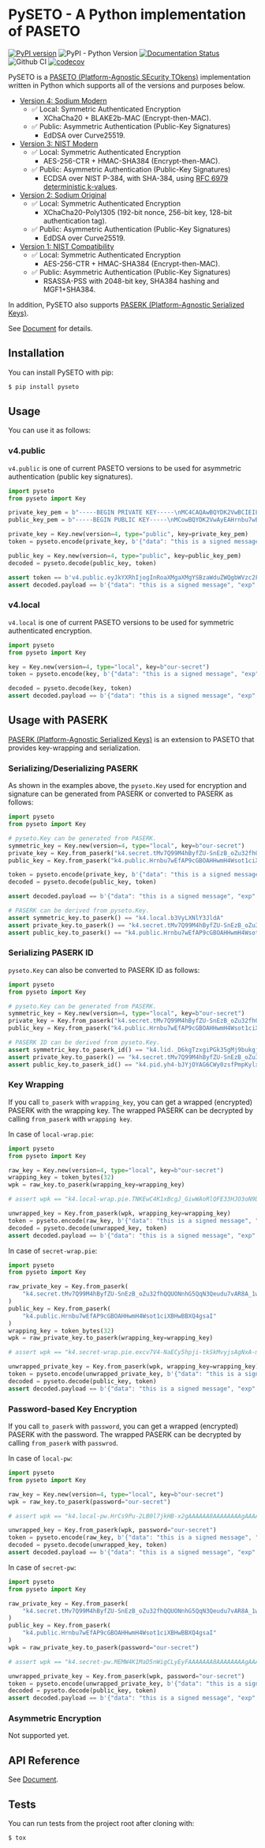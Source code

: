 # PySETO - A Python implementation of PASETO

[![PyPI version](https://badge.fury.io/py/pyseto.svg)](https://badge.fury.io/py/pyseto)
![PyPI - Python Version](https://img.shields.io/pypi/pyversions/pyseto)
[![Documentation Status](https://readthedocs.org/projects/pyseto/badge/?version=latest)](https://pyseto.readthedocs.io/en/latest/?badge=latest)
![Github CI](https://github.com/dajiaji/pyseto/actions/workflows/python-package.yml/badge.svg)
[![codecov](https://codecov.io/gh/dajiaji/pyseto/branch/main/graph/badge.svg?token=QN8GXEYEP3)](https://codecov.io/gh/dajiaji/pyseto)


PySETO is a [PASETO (Platform-Agnostic SEcurity TOkens)](https://paseto.io/) implementation written in Python which supports all of the versions and purposes below.

- [Version 4: Sodium Modern](https://github.com/paseto-standard/paseto-spec/blob/master/docs/01-Protocol-Versions/Version4.md)
    - ✅ Local: Symmetric Authenticated Encryption
        - XChaCha20 + BLAKE2b-MAC (Encrypt-then-MAC).
    - ✅ Public: Asymmetric Authentication (Public-Key Signatures)
        - EdDSA over Curve25519.
- [Version 3: NIST Modern](https://github.com/paseto-standard/paseto-spec/blob/master/docs/01-Protocol-Versions/Version3.md)
    - ✅ Local: Symmetric Authenticated Encryption
        - AES-256-CTR + HMAC-SHA384 (Encrypt-then-MAC).
    - ✅ Public: Asymmetric Authentication (Public-Key Signatures)
        - ECDSA over NIST P-384, with SHA-384, using [RFC 6979 deterministic k-values](https://datatracker.ietf.org/doc/html/rfc6979).
- [Version 2: Sodium Original](https://github.com/paseto-standard/paseto-spec/blob/master/docs/01-Protocol-Versions/Version2.md)
    - ✅ Local: Symmetric Authenticated Encryption
        - XChaCha20-Poly1305 (192-bit nonce, 256-bit key, 128-bit authentication tag).
    - ✅ Public: Asymmetric Authentication (Public-Key Signatures)
        - EdDSA over Curve25519.
- [Version 1: NIST Compatibility](https://github.com/paseto-standard/paseto-spec/blob/master/docs/01-Protocol-Versions/Version1.md)
    - ✅ Local: Symmetric Authenticated Encryption
        - AES-256-CTR + HMAC-SHA384 (Encrypt-then-MAC).
    - ✅ Public: Asymmetric Authentication (Public-Key Signatures)
        - RSASSA-PSS with 2048-bit key, SHA384 hashing and MGF1+SHA384.

In addition, PySETO also supports [PASERK (Platform-Agnostic Serialized Keys)](https://github.com/paseto-standard/paserk).

See [Document](https://pyseto.readthedocs.io/en/stable/) for details.

## Installation

You can install PySETO with pip:

```sh
$ pip install pyseto
```

## Usage

You can use it as follows:

### v4.public

`v4.public` is one of current PASETO versions to be used for asymmetric authentication (public key signatures).

```py
import pyseto
from pyseto import Key

private_key_pem = b"-----BEGIN PRIVATE KEY-----\nMC4CAQAwBQYDK2VwBCIEILTL+0PfTOIQcn2VPkpxMwf6Gbt9n4UEFDjZ4RuUKjd0\n-----END PRIVATE KEY-----"
public_key_pem = b"-----BEGIN PUBLIC KEY-----\nMCowBQYDK2VwAyEAHrnbu7wEfAP9cGBOAHHwmH4Wsot1ciXBHwBBXQ4gsaI=\n-----END PUBLIC KEY-----"

private_key = Key.new(version=4, type="public", key=private_key_pem)
token = pyseto.encode(private_key, b'{"data": "this is a signed message", "exp": "2022-01-01T00:00:00+00:00"}')

public_key = Key.new(version=4, type="public", key=public_key_pem)
decoded = pyseto.decode(public_key, token)

assert token == b'v4.public.eyJkYXRhIjogInRoaXMgaXMgYSBzaWduZWQgbWVzc2FnZSIsICJleHAiOiAiMjAyMi0wMS0wMVQwMDowMDowMCswMDowMCJ9l1YiKei2FESvHBSGPkn70eFO1hv3tXH0jph1IfZyEfgm3t1DjkYqD5r4aHWZm1eZs_3_bZ9pBQlZGp0DPSdzDg'
assert decoded.payload == b'{"data": "this is a signed message", "exp": "2022-01-01T00:00:00+00:00"}'
```

### v4.local

`v4.local` is one of current PASETO versions to be used for symmetric authenticated encryption.

```py
import pyseto
from pyseto import Key

key = Key.new(version=4, type="local", key=b"our-secret")
token = pyseto.encode(key, b'{"data": "this is a signed message", "exp": "2022-01-01T00:00:00+00:00"}')

decoded = pyseto.decode(key, token)
assert decoded.payload == b'{"data": "this is a signed message", "exp": "2022-01-01T00:00:00+00:00"}'
```

## Usage with PASERK

[PASERK (Platform-Agnostic Serialized Keys)](https://github.com/paseto-standard/paserk) is an extension to PASETO that provides key-wrapping and serialization.

### Serializing/Deserializing PASERK

As shown in the examples above, the `pyseto.Key` used for encryption and signature can be generated from PASERK or converted to PASERK as follows:

```py
import pyseto
from pyseto import Key

# pyseto.Key can be generated from PASERK.
symmetric_key = Key.new(version=4, type="local", key=b"our-secret")
private_key = Key.from_paserk("k4.secret.tMv7Q99M4hByfZU-SnEzB_oZu32fhQQUONnhG5QqN3Qeudu7vAR8A_1wYE4AcfCYfhayi3VyJcEfAEFdDiCxog")
public_key = Key.from_paserk("k4.public.Hrnbu7wEfAP9cGBOAHHwmH4Wsot1ciXBHwBBXQ4gsaI")

token = pyseto.encode(private_key, b'{"data": "this is a signed message", "exp": "2022-01-01T00:00:00+00:00"}')
decoded = pyseto.decode(public_key, token)

assert decoded.payload == b'{"data": "this is a signed message", "exp": "2022-01-01T00:00:00+00:00"}'

# PASERK can be derived from pyseto.Key.
assert symmetric_key.to_paserk() == "k4.local.b3VyLXNlY3JldA"
assert private_key.to_paserk() == "k4.secret.tMv7Q99M4hByfZU-SnEzB_oZu32fhQQUONnhG5QqN3Qeudu7vAR8A_1wYE4AcfCYfhayi3VyJcEfAEFdDiCxog"
assert public_key.to_paserk() == "k4.public.Hrnbu7wEfAP9cGBOAHHwmH4Wsot1ciXBHwBBXQ4gsaI"
```

### Serializing PASERK ID

`pyseto.Key` can also be converted to PASERK ID as follows:

```py
import pyseto
from pyseto import Key

# pyseto.Key can be generated from PASERK.
symmetric_key = Key.new(version=4, type="local", key=b"our-secret")
private_key = Key.from_paserk("k4.secret.tMv7Q99M4hByfZU-SnEzB_oZu32fhQQUONnhG5QqN3Qeudu7vAR8A_1wYE4AcfCYfhayi3VyJcEfAEFdDiCxog")
public_key = Key.from_paserk("k4.public.Hrnbu7wEfAP9cGBOAHHwmH4Wsot1ciXBHwBBXQ4gsaI")

# PASERK ID can be derived from pyseto.Key.
assert symmetric_key.to_paserk_id() == "k4.lid._D6kgTzxgiPGk35gMj9bukgj4En2H94u22wVX9zaoh05"
assert private_key.to_paserk() == "k4.secret.tMv7Q99M4hByfZU-SnEzB_oZu32fhQQUONnhG5QqN3Qeudu7vAR8A_1wYE4AcfCYfhayi3VyJcEfAEFdDiCxog"
assert public_key.to_paserk_id() == "k4.pid.yh4-bJYjOYAG6CWy0zsfPmpKylxS7uAWrxqVmBN2KAiJ"
```

### Key Wrapping

If you call `to_paserk` with `wrapping_key`, you can get a wrapped (encrypted) PASERK with the wrapping key.
The wrapped PASERK can be decrypted by calling `from_paserk` with `wrapping key`.

In case of `local-wrap.pie`:

```py
import pyseto
from pyseto import Key

raw_key = Key.new(version=4, type="local", key=b"our-secret")
wrapping_key = token_bytes(32)
wpk = raw_key.to_paserk(wrapping_key=wrapping_key)

# assert wpk == "k4.local-wrap.pie.TNKEwC4K1xBcgJ_GiwWAoRlQFE33HJO3oN9DHEZ05pieSCd-W7bgAL64VG9TZ_pBkuNBFHNrfOGHtnfnhYGdbz5-x3CxShhPJxg"

unwrapped_key = Key.from_paserk(wpk, wrapping_key=wrapping_key)
token = pyseto.encode(raw_key, b'{"data": "this is a signed message", "exp": "2022-01-01T00:00:00+00:00"}')
decoded = pyseto.decode(unwrapped_key, token)
assert decoded.payload == b'{"data": "this is a signed message", "exp": "2022-01-01T00:00:00+00:00"}'
```

In case of `secret-wrap.pie`:

```py
import pyseto
from pyseto import Key

raw_private_key = Key.from_paserk(
    "k4.secret.tMv7Q99M4hByfZU-SnEzB_oZu32fhQQUONnhG5QqN3Qeudu7vAR8A_1wYE4AcfCYfhayi3VyJcEfAEFdDiCxog"
)
public_key = Key.from_paserk(
    "k4.public.Hrnbu7wEfAP9cGBOAHHwmH4Wsot1ciXBHwBBXQ4gsaI"
)
wrapping_key = token_bytes(32)
wpk = raw_private_key.to_paserk(wrapping_key=wrapping_key)

# assert wpk == "k4.secret-wrap.pie.excv7V4-NaECy5hpji-tkSkMvyjsAgNxA-mGALgdjyvGNyDlTb89bJ35R1e3tILgbMpEW5WXMXzySe2T-sBz-ZAcs1j7rbD3ZWvsBTM6K5N9wWfAxbR4ppCXH_H5__9yY-kBaF2NimyAJyduhOhSmqLm6TTSucpAOakEJOXePW8"

unwrapped_private_key = Key.from_paserk(wpk, wrapping_key=wrapping_key)
token = pyseto.encode(unwrapped_private_key, b'{"data": "this is a signed message", "exp": "2022-01-01T00:00:00+00:00"}')
decoded = pyseto.decode(public_key, token)
assert decoded.payload == b'{"data": "this is a signed message", "exp": "2022-01-01T00:00:00+00:00"}'
```

### Password-based Key Encryption

If you call `to_paserk` with `password`, you can get a wrapped (encrypted) PASERK with the password.
The wrapped PASERK can be decrypted by calling `from_paserk` with `passwrod`.

In case of `local-pw`:

```py
import pyseto
from pyseto import Key

raw_key = Key.new(version=4, type="local", key=b"our-secret")
wpk = raw_key.to_paserk(password="our-secret")

# assert wpk == "k4.local-pw.HrCs9Pu-2LB0l7jkHB-x2gAAAAAA8AAAAAAAAgAAAAGttW0IHZjQCHJdg-Vc3tqO_GSLR4vzLl-yrKk2I-l8YHj6jWpC0lQB2Z7uzTtVyV1rd_EZQPzHdw5VOtyucP0FkCU"

unwrapped_key = Key.from_paserk(wpk, password="our-secret")
token = pyseto.encode(raw_key, b'{"data": "this is a signed message", "exp": "2022-01-01T00:00:00+00:00"}')
decoded = pyseto.decode(unwrapped_key, token)
assert decoded.payload == b'{"data": "this is a signed message", "exp": "2022-01-01T00:00:00+00:00"}'
```

In case of `secret-pw`:

```py
import pyseto
from pyseto import Key

raw_private_key = Key.from_paserk(
    "k4.secret.tMv7Q99M4hByfZU-SnEzB_oZu32fhQQUONnhG5QqN3Qeudu7vAR8A_1wYE4AcfCYfhayi3VyJcEfAEFdDiCxog"
)
public_key = Key.from_paserk(
    "k4.public.Hrnbu7wEfAP9cGBOAHHwmH4Wsot1ciXBHwBBXQ4gsaI"
)
wpk = raw_private_key.to_paserk(password="our-secret")

# assert wpk == "k4.secret-pw.MEMW4K1MaD5nWigCLyEyFAAAAAAA8AAAAAAAAgAAAAFU-tArtryNVjS2n2hCYiM11V6tOyuIog69Bjb0yNZanrLJ3afGclb3kPzQ6IhK8ob9E4QgRdEALGWCizZ0RCPFF_M95IQDfmdYKC0Er656UgKUK4UKG9JlxP4o81UwoJoZYz_D1zTlltipEa5RiNvUtNU8vLKoGSY"

unwrapped_private_key = Key.from_paserk(wpk, password="our-secret")
token = pyseto.encode(unwrapped_private_key, b'{"data": "this is a signed message", "exp": "2022-01-01T00:00:00+00:00"}')
decoded = pyseto.decode(public_key, token)
assert decoded.payload == b'{"data": "this is a signed message", "exp": "2022-01-01T00:00:00+00:00"}'
```

### Asymmetric Encryption

Not supported yet.

## API Reference

See [Document](https://pyseto.readthedocs.io/en/stable/api.html).

## Tests

You can run tests from the project root after cloning with:

```sh
$ tox
```
